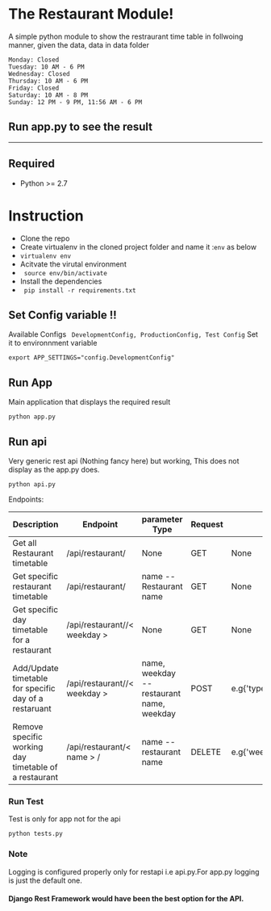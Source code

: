 ﻿The Restaurant Module!
===================
A simple python module to show the restraurant time table in follwoing manner, given the data, data in data folder

    Monday: Closed
    Tuesday: 10 AM - 6 PM
    Wednesday: Closed
    Thursday: 10 AM - 6 PM
    Friday: Closed
    Saturday: 10 AM - 8 PM
    Sunday: 12 PM - 9 PM, 11:56 AM - 6 PM
    
## Run app.py to see the result

----------
Required
-------------
-   Python >= 2.7

# Instruction
-   Clone the repo
-   Create virtualenv in the cloned project folder and name it :``` env ``` as below
-   ``` virtualenv env ```
-   Acitvate the virutal environment
-   ``` source env/bin/activate```
-   Install the dependencies
-   ``` pip install -r requirements.txt```

## Set Config variable !!
Available Configs
``` DevelopmentConfig, ProductionConfig, Test Config```
Set it to environnment variable

``` export APP_SETTINGS="config.DevelopmentConfig" ```


## Run App 
Main application that displays the required result

``` python app.py ```

## Run api
Very generic rest api (Nothing fancy here) but working, This does not display as the app.py does.

``` python api.py ```    


Endpoints:

| Description                             | Endpoint                                    | parameter Type   | Request | Payload |
|-----------------------------------------|------------------------------------------|--------|-----|--- |
|Get all Restaurant timetable | /api/restaurant/ | None| GET | None |
|Get specific restaurant timetable | /api/restaurant/ | name -- Restaurant name| GET | None |
|Get specific day timetable for a restaurant | /api/restaurant/<name>/< weekday > | None | GET | None |
|Add/Update timetable for specific day of a restaruant| /api/restaurant/<name>/< weekday > | name, weekday -- restaurant name, weekday| POST |e.g{'type':'open','value':3600'} |
|Remove specific working day timetable of a restaurant| /api/restaurant/< name > / | name -- restaurant name| DELETE |e.g{'weekday':'sunday'} |

### Run Test
Test is only for app not for the api

``` python tests.py ```



### Note 
Logging is configured properly only for restapi i.e api.py.For app.py logging is just the default one.

#### Django Rest Framework would have been the best option for the API.





























































































































































































































































































































































































































































































































































































































































































































































































































































































































































































































































